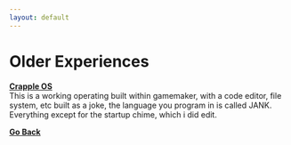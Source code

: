 ```yaml
---
layout: default
---
```


# Older Experiences

[**Crapple OS**](http://nenjine.com/projects.html)  
This is a working operating built within gamemaker, with a code editor, file system, etc built as a joke, the language you program in is called JANK.
Everything except for the startup chime, which i did edit.

[**Go Back**](./README.md)
